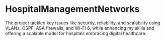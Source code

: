 # HospitalManagementNetworks
The project tackled key issues like security, reliability, and scalability using VLANs, OSPF, ASA firewalls, and Wi-Fi 6, while enhancing my skills and offering a scalable model for hospitals embracing digital healthcare.
